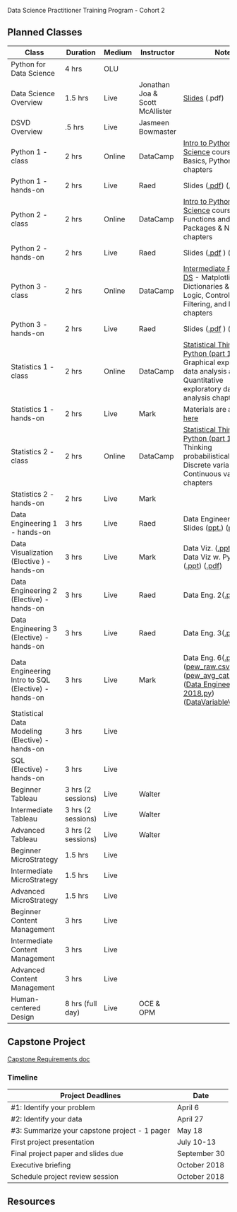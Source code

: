 Data Science Practitioner Training Program - Cohort 2

## Planned Classes

|Class   |Duration  |Medium   |Instructor   |Note   |
|---|---|---|---|---|
|Python for Data Science   |4 hrs   |OLU   |   |   |
|Data Science Overview   |1.5 hrs   |Live   |Jonathan Joa & Scott McAllister   |[Slides](https://github.com/GSA/training-pathway-data-practitioner/blob/master/Cohort%202/Intro-to-Data-Science-March2018.pdf) (.pdf)   |
|DSVD Overview   |.5 hrs   |Live   |Jasmeen Bowmaster   |   |
| Python 1 - class  |2 hrs   |Online   |DataCamp   |[Intro to Python for Data Science](https://www.datacamp.com/courses/intro-to-python-for-data-science) course. Python Basics, Python Lists chapters   |
|Python 1 - hands-on   |2 hrs   |Live   |Raed   | Slides ([.pdf](https://github.com/GSA/training-pathway-data-practitioner/blob/master/Cohort%202/Python%20For%20Data%20Science%20-%20Introduction%20-%20COHORT2.pdf)) ([.ppt](https://github.com/GSA/training-pathway-data-practitioner/blob/master/Cohort%202/Python%20For%20Data%20Science%20-%20Introduction%20-%20COHORT2.pptx))  |
|Python 2 - class   |2 hrs   |Online   |DataCamp   |[Intro to Python for Data Science](https://www.datacamp.com/courses/intro-to-python-for-data-science) course. Functions and Packages & NumPy chapters   |
|Python 2 - hands-on  |2 hrs  |Live  |Raed  | Slides ([.pdf](https://github.com/GSA/training-pathway-data-practitioner/blob/master/Cohort%202/Python%20For%20Data%20Science%20-%20Introduction2%20-%20COHORT2.pdf) ) ([.ppt](https://github.com/GSA/training-pathway-data-practitioner/blob/master/Cohort%202/Python%20For%20Data%20Science%20-%20Introduction2%20-%20COHORT2.pptx)) |
|Python 3 - class  |2 hrs  |Online  |DataCamp  |[Intermediate Python for DS](https://www.datacamp.com/courses/intermediate-python-for-data-science) - Matplotlib, Dictionaries & Pandas, Logic, Control Flow and Filtering, and Loops chapters   |
|Python 3 - hands-on  |2 hrs  |Live  |Raed  | Slides ([.pdf](https://github.com/GSA/training-pathway-data-practitioner/blob/master/Cohort%202/Python%20For%20Data%20Science%20-%20Intermediate%20-%20COHORT2.pdf) ) ([.ppt](https://github.com/GSA/training-pathway-data-practitioner/blob/master/Cohort%202/Python%20For%20Data%20Science%20-%20Intermediate%20-%20COHORT2.pptx))|
|Statistics 1 - class |2 hrs  |Online  |DataCamp  |[Statistical Thinking in Python (part 1)](https://www.datacamp.com/courses/statistical-thinking-in-python-part-1) - Graphical exploratory data analysis and Quantitative exploratory data analysis chapters  |
|Statistics 1 - hands-on  |2 hrs  |Live  |Mark  | Materials are available [here](https://github.com/GSA/training-pathway-data-practitioner/tree/master/Cohort%202/statistics-1) |
|Statistics 2 - class |2 hrs  |Online  |DataCamp  |[Statistical Thinking in Python (part 1)](https://www.datacamp.com/courses/statistical-thinking-in-python-part-1) - Thinking probabilistically -- Discrete variables and Continuous variables chapters  |
|Statistics 2 - hands-on  |2 hrs  |Live  |Mark  |  |
|Data Engineering 1 - hands-on  |3 hrs  |Live  | Raed |Data Engineering 1 Slides  ([ppt.](https://github.com/GSA/training-pathway-data-practitioner/blob/master/Cohort%202/Data%20Engineering%202.pptx)) ([pdf.](https://github.com/GSA/training-pathway-data-practitioner/blob/master/Cohort%202/Data%20Engineering%202.pptx.pdf))|
|Data Visualization (Elective ) - hands-on |3 hrs |Live | Mark| Data Viz. ([.ppt](https://github.com/GSA/training-pathway-data-practitioner/blob/master/Cohort%202/Data%20Visualization.pptx)) ([.pdf](https://github.com/GSA/training-pathway-data-practitioner/blob/master/Cohort%202/Data%20Visualization.pptx.pdf)) <br/> Data Viz w. Python ([.ppt](https://github.com/GSA/training-pathway-data-practitioner/blob/master/Cohort%202/Data%20Visualization%20with%20Python.pptx)) ([.pdf](https://github.com/GSA/training-pathway-data-practitioner/blob/master/Cohort%202/Data%20Visualization%20with%20Python.pptx.pdf)) |
|Data Engineering 2 (Elective) - hands-on |3 hrs |Live |Raed | Data Eng. 2([.ppt](https://github.com/GSA/training-pathway-data-practitioner/blob/master/Cohort%202/Data%20Engineering%202.pptx)) ([.pdf](https://github.com/GSA/training-pathway-data-practitioner/blob/master/Cohort%202/Data%20Engineering%202.pptx.pdf))|
|Data Engineering 3 (Elective) - hands-on |3 hrs |Live |Raed |Data Eng. 3([.ppt](https://github.com/GSA/training-pathway-data-practitioner/blob/master/Cohort%202/Data%20Engineering%203.pptx)) ([.pdf](https://github.com/GSA/training-pathway-data-practitioner/blob/master/Cohort%202/Data%20Engineering%203.pptx.pdf)) |
|Data Engineering Intro to SQL (Elective) - hands-on |3 hrs |Live | Mark|Data Eng. 6([.ppt](https://github.com/GSA/training-pathway-data-practitioner/blob/master/Cohort%202/Data%20Engineering%206-2018.pptx)) ([.pdf](https://github.com/GSA/training-pathway-data-practitioner/blob/master/Cohort%202/Data%20Engineering%206-2018.pptx.pdf)) ([pew_raw.csv](https://github.com/GSA/training-pathway-data-practitioner/blob/master/Cohort%202/pew_raw.csv))([pew_avg_cat.csv](https://github.com/GSA/training-pathway-data-practitioner/blob/master/Cohort%202/pew_avg_cat.csv))([Data Engineering 6-2018.py](https://github.com/GSA/training-pathway-data-practitioner/blob/master/Cohort%202/Data%20Engineering%206-2018.py))([DataVariableValue.csv](https://github.com/GSA/training-pathway-data-practitioner/blob/master/Cohort%202/DataVariableValue.csv)) |
|Statistical Data Modeling (Elective) - hands-on |3 hrs |Live | | |
|SQL (Elective) - hands-on |3 hrs |Live | | |
|Beginner Tableau |3 hrs (2 sessions) |Live  |Walter | |
|Intermediate Tableau |3 hrs (2 sessions) |Live  |Walter | |
|Advanced Tableau |3 hrs (2 sessions) |Live  |Walter |  |
|Beginner MicroStrategy |1.5 hrs |Live | |
|Intermediate MicroStrategy |1.5 hrs |Live | |
|Advanced MicroStrategy |1.5 hrs |Live | |
|Beginner Content Management |3 hrs |Live | |
|Intermediate Content Management |3 hrs |Live | |
|Advanced Content Management |3 hrs |Live | |
|Human-centered Design |8 hrs (full day) |Live |OCE & OPM |

## Capstone Project 
[Capstone Requirements doc](https://github.com/GSA/training-pathway-data-practitioner/blob/master/Cohort%202/Data%20Science%20Capstone%20Project%20-%20Cohort%202.pdf)
### Timeline
|Project Deadlines  |Date  |
|---|---|
|#1: Identify your problem  |April 6  | 
|#2: Identify your data  |April 27  |
|#3: Summarize your capstone project - 1 pager  |May 18  |
|First project presentation  | July 10-13  |
|Final project paper and slides due  |September 30  |
|Executive briefing | October 2018 |
|Schedule project review session  |October 2018  |


## Resources 


